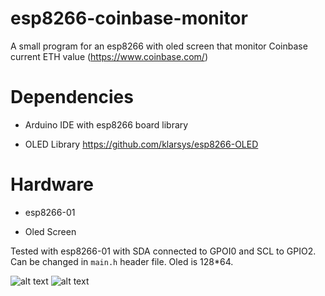 # esp8266-coinbase-monitor

A small program for an esp8266 with oled screen that monitor Coinbase current ETH value (https://www.coinbase.com/)

# Dependencies

- Arduino IDE with esp8266 board library

- OLED Library
https://github.com/klarsys/esp8266-OLED

# Hardware

- esp8266-01

- Oled Screen

Tested with esp8266-01 with SDA connected to GPOI0 and SCL to GPIO2. Can be changed in `main.h` header file. Oled is 128*64.

![alt text](https://media.discordapp.net/attachments/345532718446149634/371571026804342784/IMG_20171022_040319.jpg?width=374&height=499)
![alt text](https://media.discordapp.net/attachments/345532718446149634/371571026804342785/IMG_20171022_040320.jpg?width=374&height=499)
